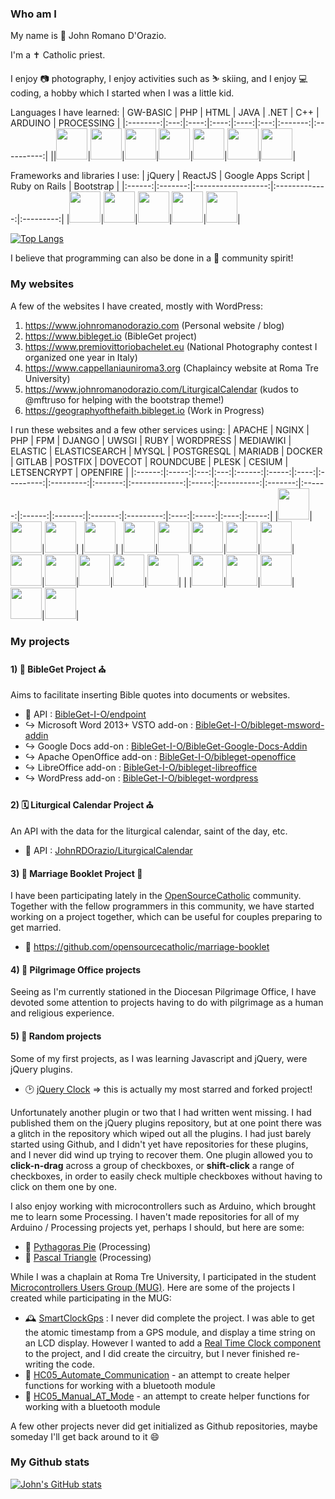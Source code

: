 ### Who am I

My name is 🧔 John Romano D'Orazio. 

I'm a ✝️ Catholic priest.

I enjoy 📷 photography, I enjoy activities such as ⛷️ skiing, and I enjoy 💻 coding, a hobby which I started when I was a little kid.

Languages I have learned:
| GW-BASIC | PHP | HTML | JAVA | .NET | C++ | ARDUINO | PROCESSING |
|:--------:|:---:|:----:|:----:|:----:|:---:|:-------:|:----------:|
||<img src="https://simpleicons.org/icons/php.svg" height="50" />|<img src="https://simpleicons.org/icons/html5.svg" height="50" />|<img src="https://simpleicons.org/icons/java.svg" height="50" />|<img src="https://simpleicons.org/icons/dotnet.svg" height="50" />|<img src="https://simpleicons.org/icons/cplusplus.svg" height="50" />|<img src="https://simpleicons.org/icons/arduino.svg" height="50" />|<img src="https://simpleicons.org/icons/processingfoundation.svg" height="50" />|

Frameworks and libraries I use:
| jQuery | ReactJS | Google Apps Script | Ruby on Rails | Bootstrap |
|:------:|:-------:|:------------------:|:-------------:|:---------:|
|<img src="https://simpleicons.org/icons/jquery.svg" height="50" />|<img src="https://simpleicons.org/icons/react.svg" height="50" />|<img src="https://simpleicons.org/icons/google.svg" height="50" />|<img src="https://simpleicons.org/icons/rubyonrails.svg" height="50" />|<img src="https://simpleicons.org/icons/bootstrap.svg" height="50" />|

[![Top Langs](https://github-readme-stats.vercel.app/api/top-langs/?username=JohnRDOrazio&layout=compact)](https://github.com/anuraghazra/github-readme-stats)

I believe that programming can also be done in a 🤝 community spirit!

### My websites

A few of the websites I have created, mostly with WordPress:
1) https://www.johnromanodorazio.com (Personal website / blog)
2) https://www.bibleget.io (BibleGet project)
3) https://www.premiovittoriobachelet.eu (National Photography contest I organized one year in Italy)
4) https://www.cappellaniauniroma3.org (Chaplaincy website at Roma Tre University)
5) https://www.johnromanodorazio.com/LiturgicalCalendar (kudos to @mftruso for helping with the bootstrap theme!)
6) https://geographyofthefaith.bibleget.io (Work in Progress)

I run these websites and a few other services using:
| APACHE | NGINX | PHP | FPM | DJANGO | UWSGI | RUBY | WORDPRESS | MEDIAWIKI | ELASTIC | ELASTICSEARCH | MYSQL | POSTGRESQL | MARIADB | DOCKER | GITLAB | POSTFIX | DOVECOT | ROUNDCUBE | PLESK | CESIUM | LETSENCRYPT | OPENFIRE |
|:------:|:-----:|:---:|:---:|:------:|:-----:|:----:|:---------:|:---------:|:-------:|:-------------:|:-----:|:----------:|:-------:|:------:|:------:|:-------:|:-------:|:---------:|:----:|:-----:|:----:|:-----:|
|<img src="https://simpleicons.org/icons/apache.svg" height="50" />|<img src="https://simpleicons.org/icons/nginx.svg" height="50" />|<img src="https://simpleicons.org/icons/php.svg" height="50" />| |<img src="https://simpleicons.org/icons/django.svg" height="50" />| |<img src="https://simpleicons.org/icons/ruby.svg" height="50" />|<img src="https://simpleicons.org/icons/wordpress.svg" height="50" />|<img src="https://simpleicons.org/icons/wikimediacommons.svg" height="50" />|<img src="https://simpleicons.org/icons/elastic.svg" height="50" />|<img src="https://simpleicons.org/icons/elasticsearch.svg" height="50" />|<img src="https://simpleicons.org/icons/mysql.svg" height="50" />|<img src="https://simpleicons.org/icons/postgresql.svg" height="50" />|<img src="https://simpleicons.org/icons/mariadb.svg" height="50" />|<img src="https://simpleicons.org/icons/docker.svg" height="50" />|<img src="https://simpleicons.org/icons/gitlab.svg" height="50" />| | |<img src="https://simpleicons.org/icons/roundcube.svg" height="50" />|<img src="https://simpleicons.org/icons/plesk.svg" height="50" />|<img src="https://simpleicons.org/icons/cesium.svg" height="50" />|<img src="https://simpleicons.org/icons/letsencrypt.svg" height="50" />|<img src="https://simpleicons.org/icons/jabber.svg" height="50" />|

### My projects

#### 1) 📖 BibleGet Project ⛪
Aims to facilitate inserting Bible quotes into documents or websites.

 - 🎯 API : [BibleGet-I-O/endpoint](https://github.com/BibleGet-I-O/endpoint)
 - ↪️ Microsoft Word 2013+ VSTO add-on : [BibleGet-I-O/bibleget-msword-addin](https://github.com/BibleGet-I-O/bibleget-msword-addin)
 - ↪️ Google Docs add-on : [BibleGet-I-O/BibleGet-Google-Docs-Addin](https://github.com/BibleGet-I-O/BibleGet-Google-Docs-Addin)
 - ↪️ Apache OpenOffice add-on : [BibleGet-I-O/bibleget-openoffice](https://github.com/BibleGet-I-O/bibleget-openoffice)
 - ↪️ LibreOffice add-on : [BibleGet-I-O/bibleget-libreoffice](https://github.com/BibleGet-I-O/bibleget-libreoffice)
 - ↪️ WordPress add-on : [BibleGet-I-O/bibleget-wordpress](https://github.com/BibleGet-I-O/bibleget-wordpress)

#### 2) 🗓️ Liturgical Calendar Project ⛪
An API with the data for the liturgical calendar, saint of the day, etc.

 - 🎯 API : [JohnRDOrazio/LiturgicalCalendar](https://github.com/JohnRDOrazio/LiturgicalCalendar)

#### 3) 💍 Marriage Booklet Project 💒
I have been participating lately in the [OpenSourceCatholic](https://github.com/opensourcecatholic) community.
Together with the fellow programmers in this community, we have started working on a project together, which can be useful for couples preparing to get married.

 - 📖 https://github.com/opensourcecatholic/marriage-booklet

#### 4) 🚶 Pilgrimage Office projects
Seeing as I'm currently stationed in the Diocesan Pilgrimage Office, I have devoted some attention to projects having to do with pilgrimage as a human and religious experience.

#### 5) 🎲 Random projects
Some of my first projects, as I was learning Javascript and jQuery, were jQuery plugins.
 - 🕑 [jQuery Clock](https://github.com/JohnRDOrazio/jQuery-Clock-Plugin) => this is actually my most starred and forked project!

Unfortunately another plugin or two that I had written went missing.
I had published them on the jQuery plugins repository, but at one point there was a glitch in the repository which wiped out all the plugins.
I had just barely started using Github, and I didn't yet have repositories for these plugins, and I never did wind up trying to recover them.
One plugin allowed you to **click-n-drag** across a group of checkboxes, or **shift-click** a range of checkboxes,
in order to easily check multiple checkboxes without having to click on them one by one.

I also enjoy working with microcontrollers such as Arduino, which brought me to learn some Processing.
I haven't made repositories for all of my Arduino / Processing projects yet, perhaps I should, but here are some:

 - 🥧 [Pythagoras Pie](https://github.com/JohnRDOrazio/pythagoraspie) (Processing)
 - 🔺 [Pascal Triangle](https://github.com/JohnRDOrazio/pascaltriangle) (Processing)

While I was a chaplain at Roma Tre University, I participated in the student [Microcontrollers Users Group (MUG)](https://github.com/mugroma3).
Here are some of the projects I created while participating in the MUG:

 - 🕰️ [SmartClockGps](https://github.com/mugroma3/SmartClockGps) : I never did complete the project. I was able to get the atomic timestamp from a GPS module, and display a time string on an LCD display. However I wanted to add a [Real Time Clock component](https://en.wikipedia.org/wiki/Real-time_clock) to the project, and I did create the circuitry, but I never finished re-writing the code.
 - 📶 [HC05_Automate_Communication](https://github.com/mugroma3/HC05_Automate_Communication) - an attempt to create helper functions for working with a bluetooth module
 - 📶 [HC05_Manual_AT_Mode](https://github.com/mugroma3/HC05_Manual_AT_Mode) - an attempt to create helper functions for working with a bluetooth module

A few other projects never did get initialized as Github repositories, maybe someday I'll get back around to it 😄

### My Github stats

[![John's GitHub stats](https://github-readme-stats.vercel.app/api?username=JohnRDOrazio&show_icons=true&count_private=true&include_all_commits=true)](https://github.com/anuraghazra/github-readme-stats)
